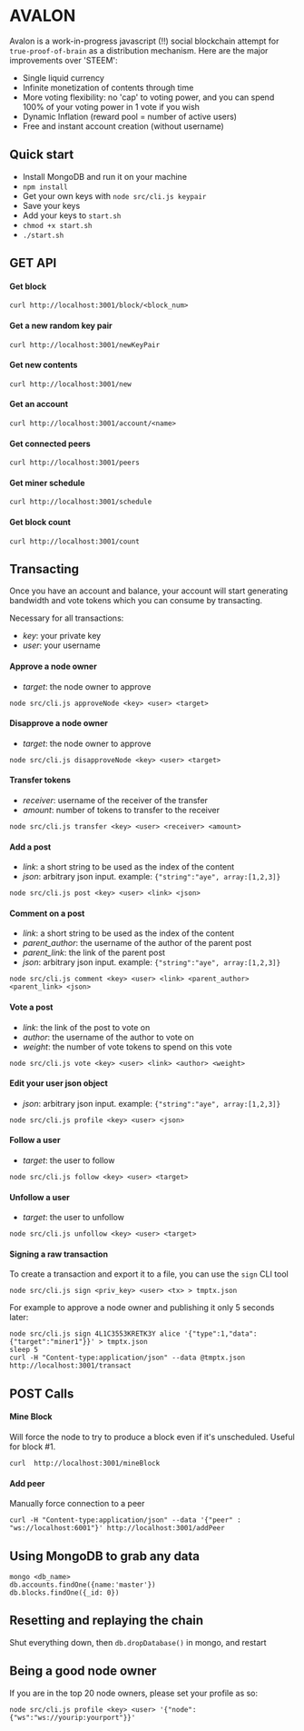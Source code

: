 # AVALON

Avalon is a work-in-progress javascript (!!) social blockchain attempt for `true-proof-of-brain` as a distribution mechanism. Here are the major improvements over 'STEEM':

- Single liquid currency
- Infinite monetization of contents through time
- More voting flexibility: no 'cap' to voting power, and you can spend 100% of your voting power in 1 vote if you wish
- Dynamic Inflation (reward pool = number of active users)
- Free and instant account creation (without username)

## Quick start
* Install MongoDB and run it on your machine
* `npm install`
* Get your own keys with `node src/cli.js keypair`
* Save your keys
* Add your keys to `start.sh`
* `chmod +x start.sh`
* `./start.sh`

## GET API

#### Get block
```
curl http://localhost:3001/block/<block_num>
```

#### Get a new random key pair
```
curl http://localhost:3001/newKeyPair
```

#### Get new contents
```
curl http://localhost:3001/new
```

#### Get an account
```
curl http://localhost:3001/account/<name>
```

#### Get connected peers
```
curl http://localhost:3001/peers
```

#### Get miner schedule
```
curl http://localhost:3001/schedule
```

#### Get block count
```
curl http://localhost:3001/count
```

## Transacting
Once you have an account and balance, your account will start generating bandwidth and vote tokens which you can consume by transacting.

Necessary for all transactions:
* *key*: your private key
* *user*: your username

#### Approve a node owner
* *target*: the node owner to approve
```
node src/cli.js approveNode <key> <user> <target>
```

#### Disapprove a node owner
* *target*: the node owner to approve
```
node src/cli.js disapproveNode <key> <user> <target>
```

#### Transfer tokens
* *receiver*: username of the receiver of the transfer
* *amount*: number of tokens to transfer to the receiver
```
node src/cli.js transfer <key> <user> <receiver> <amount>
```

#### Add a post
* *link*: a short string to be used as the index of the content
* *json*: arbitrary json input. example: `{"string":"aye", array:[1,2,3]}`
```
node src/cli.js post <key> <user> <link> <json>
```

#### Comment on a post
* *link*: a short string to be used as the index of the content
* *parent_author*: the username of the author of the parent post
* *parent_link*: the link of the parent post
* *json*: arbitrary json input. example: `{"string":"aye", array:[1,2,3]}`
```
node src/cli.js comment <key> <user> <link> <parent_author> <parent_link> <json>
```

#### Vote a post
* *link*: the link of the post to vote on
* *author*: the username of the author to vote on
* *weight*: the number of vote tokens to spend on this vote
```
node src/cli.js vote <key> <user> <link> <author> <weight>
```

#### Edit your user json object
* *json*: arbitrary json input. example: `{"string":"aye", array:[1,2,3]}`
```
node src/cli.js profile <key> <user> <json>
```

#### Follow a user
* *target*: the user to follow
```
node src/cli.js follow <key> <user> <target>
```

#### Unfollow a user
* *target*: the user to unfollow
```
node src/cli.js unfollow <key> <user> <target>
```

#### Signing a raw transaction

To create a transaction and export it to a file, you can use the `sign` CLI tool
```
node src/cli.js sign <priv_key> <user> <tx> > tmptx.json
```
For example to approve a node owner and publishing it only 5 seconds later:
```
node src/cli.js sign 4L1C3553KRETK3Y alice '{"type":1,"data":{"target":"miner1"}}' > tmptx.json
sleep 5
curl -H "Content-type:application/json" --data @tmptx.json http://localhost:3001/transact
```

## POST Calls

#### Mine Block
Will force the node to try to produce a block even if it's unscheduled. Useful for block #1.
```
curl  http://localhost:3001/mineBlock
``` 

#### Add peer
Manually force connection to a peer
```
curl -H "Content-type:application/json" --data '{"peer" : "ws://localhost:6001"}' http://localhost:3001/addPeer
```

## Using MongoDB to grab any data
```
mongo <db_name>
db.accounts.findOne({name:'master'})
db.blocks.findOne({_id: 0})
```

## Resetting and replaying the chain
Shut everything down, then `db.dropDatabase()` in mongo, and restart

## Being a good node owner
If you are in the top 20 node owners, please set your profile as so:
```
node src/cli.js profile <key> <user> '{"node":{"ws":"ws://yourip:yourport"}}'
```
